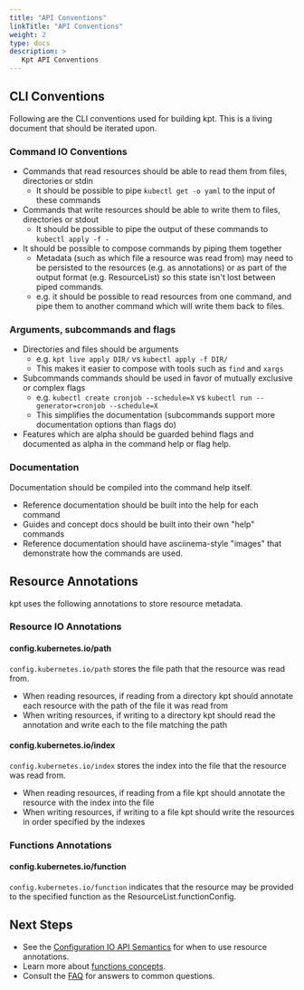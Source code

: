 ```yaml
---
title: "API Conventions"
linkTitle: "API Conventions"
weight: 2
type: docs
description: >
   Kpt API Conventions
---
```


## CLI Conventions

Following are the CLI conventions used for building kpt.  This is a living document that should
be iterated upon.

### Command IO Conventions

- Commands that read resources should be able to read them from files, directories or stdin
  - It should be possible to pipe `kubectl get -o yaml` to the input of these commands
- Commands that write resources should be able to write them to files, directories or stdout
  - It should be possible to pipe the output of these commands to `kubectl apply -f -`
- It should be possible to compose commands by piping them together
  - Metadata (such as which file a resource was read from) may need to be persisted to the
    resources (e.g. as annotations) or as part of the output format (e.g. ResourceList) so
    this state isn't lost between piped commands.
  - e.g. it should be possible to read resources from one command, and pipe them to another command
    which will write them back to files.

### Arguments, subcommands and flags

- Directories and files should be arguments
  - e.g. `kpt live apply DIR/` vs `kubectl apply -f DIR/`
  - This makes it easier to compose with tools such as `find` and `xargs`
- Subcommands commands should be used in favor of mutually exclusive or complex flags
  - e.g. `kubectl create cronjob --schedule=X` vs `kubectl run --generator=cronjob --schedule=X`
  - This simplifies the documentation (subcommands support more documentation options than flags do)
- Features which are alpha should be guarded behind flags and documented as alpha in the command
  help or flag help.

### Documentation

Documentation should be compiled into the command help itself.

- Reference documentation should be built into the help for each command
- Guides and concept docs should be built into their own "help" commands
- Reference documentation should have asciinema-style "images" that demonstrate
  how the commands are used.

## Resource Annotations

kpt uses the following annotations to store resource metadata.

### Resource IO Annotations

#### config.kubernetes.io/path

`config.kubernetes.io/path` stores the file path that the resource was read from.

- When reading resources, if reading from a directory kpt should annotate each resource with the path of the file it was read from
- When writing resources, if writing to a directory kpt should read the annotation and write each to the file matching the path

#### config.kubernetes.io/index

`config.kubernetes.io/index` stores the index into the file that the resource was read from.

- When reading resources, if reading from a file kpt should annotate the resource with the index into the file
- When writing resources, if writing to a file kpt should write the resources in order specified by the indexes

### Functions Annotations

#### config.kubernetes.io/function

`config.kubernetes.io/function` indicates that the resource may be provided to the specified function
as the ResourceList.functionConfig.

## Next Steps

- See the [Configuration IO API Semantics] for when to use resource annotations.
- Learn more about [functions concepts].
- Consult the [FAQ] for answers to common questions.

[Configuration IO API Semantics]: https://github.com/kubernetes-sigs/kustomize/blob/master/cmd/config/docs/api-conventions/config-io.md
[functions concepts]: /concepts/functions/
[FAQ]: /faq/

